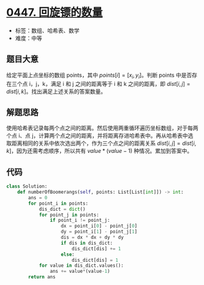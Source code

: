 # [0447. 回旋镖的数量](https://leetcode.cn/problems/number-of-boomerangs/)

- 标签：数组、哈希表、数学
- 难度：中等

## 题目大意

给定平面上点坐标的数组 points，其中 $points[i] = [x_i, y_i]$。判断 points 中是否存在三个点 i，j，k，满足 i 和 j 之间的距离等于 i 和 k 之间的距离，即 $dist[i, j] = dist[i, k]$。找出满足上述关系的答案数量。

## 解题思路

使用哈希表记录每两个点之间的距离。然后使用两重循环遍历坐标数组，对于每两个点 i、点 j，计算两个点之间的距离，并将距离存进哈希表中。再从哈希表中选取距离相同的关系中依次选出两个，作为三个点之间的距离关系 $dist[i, j] =dist[i, k]$，因为还需考虑顺序，所以共有 $value * (value-1)$ 种情况。累加到答案中。

## 代码

```Python
class Solution:
    def numberOfBoomerangs(self, points: List[List[int]]) -> int:
        ans = 0
        for point_i in points:
            dis_dict = dict()
            for point_j in points:
                if point_i != point_j:
                    dx = point_i[0] - point_j[0]
                    dy = point_i[1] - point_j[1]
                    dis = dx * dx + dy * dy
                    if dis in dis_dict:
                        dis_dict[dis] += 1
                    else:
                        dis_dict[dis] = 1
            for value in dis_dict.values():
                ans += value*(value-1)
        return ans
```

